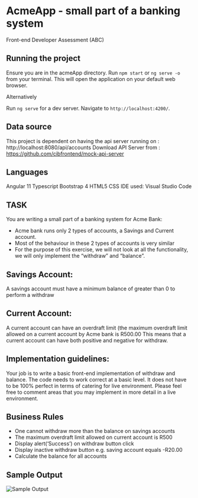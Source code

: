 # AcmeApp - small part of a banking system
Front-end Developer Assessment (ABC)

## Running the project
Ensure you are in the acmeApp directory.
Run `npm start` or `ng serve -o` from your terminal. This will open the application on your default web browser.

Alternatively

Run `ng serve` for a dev server. Navigate to `http://localhost:4200/`.

## Data source
This project is dependent on having the api server running on : http://localhost:8080/api/accounts
Download API Server from : https://github.com/cibfrontend/mock-api-server

## Languages
Angular 11
Typescript
Bootstrap 4
HTML5
CSS
IDE used: Visual Studio Code

## TASK
You are writing a small part of a banking system for Acme Bank:
  - Acme bank runs only 2 types of accounts, a Savings and Current account.
  - Most of the behaviour in these 2 types of accounts is very similar
  - For the purpose of this exercise, we will not look at all the functionality, we will only implement the “withdraw” and “balance”.

## Savings Account:
A savings account must have a minimum balance of greater than 0 to
perform a withdraw

## Current Account:
A current account can have an overdraft limit (the maximum overdraft
limit allowed on a current account by Acme bank is R500.00
This means that a current account can have both positive and negative for
withdraw.

## Implementation guidelines:
Your job is to write a basic front-end implementation of withdraw and
balance. The code needs to work correct at a basic level. It does not
have to be 100% perfect in terms of catering for live environment.
Please feel free to comment areas that you may implement in more detail
in a live environment.

## Business Rules
  - One cannot withdraw more than the balance on savings accounts
  - The maximum overdraft limit allowed on current account is R500
  - Display alert(‘Success’) on withdraw button click
  - Display inactive withdraw button e.g. saving account equals -R20.00
  - Calculate the balance for all accounts

## Sample Output
![Sample Output](https://github.com/sluchacha/acmeApp/Sample%20Output.png)

